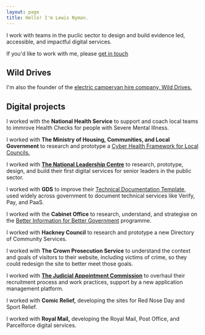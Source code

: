 ```yaml
---
layout: page
title: Hello! I'm Lewis Nyman.
---
```


<p class="intro">I work with teams in the puclic sector to design and build evidence led, accessible, and impactful digital services.</p>

<p>If you'd like to work with me, please <a href="mailto:hello@lewisnyman.co.uk">get in touch</a></p>

<h2>Wild Drives</h2>

I'm also the founder of the <a href="https://www.wilddrives.co.uk/" target="_blank">electric campervan hire company, Wild Drives.</a>

<h2>Digital projects</h2>

I worked with the **National Health Service** to support and coach local teams to immrove Health Checks for people with Severe Mental Illness.
  
I worked with **The Ministry of Housing, Communities, and Local Government** to research and prototype a [Cyber Health Framework for Local Councils.](https://dluhcdigital.blog.gov.uk/2021/03/02/kicking-off-the-cyber-health-framework-alpha-phase/)

I worked with **[The National Leadership Centre](https://www.nationalleadership.gov.uk/)** to research, prototype, design, and build their first digital services for senior leaders in the public sector.

I worked with **GDS** to improve their [Technical Documentation Template,](https://tdt-documentation.london.cloudapps.digital/) used widely across government to document technical services like Verify, Pay, and PaaS.

I worked with the **Cabinet Office** to research, understand, and strategise on the [Better Information for Better Government](https://www.gov.uk/government/publications/better-information-for-better-government) programme.

I worked with **Hackney Council** to research and prototype a new Directory of Community Services.

I worked with **The Crown Prosecution Service** to understand the context and goals of visitors to their website, including victims of crime, so they could redesign the site to better meet those goals.

I worked with **[The Judicial Appointment Commission](https://judicialappointments.gov.uk/)** to overhaul their recruitment process and work practices, support by a new application management platform.

I worked with **Comic Relief,** developing the sites for Red Nose Day and Sport Relief.

I worked with **Royal Mail,** developing the Royal Mail, Post Office, and Parcelforce digital services.
